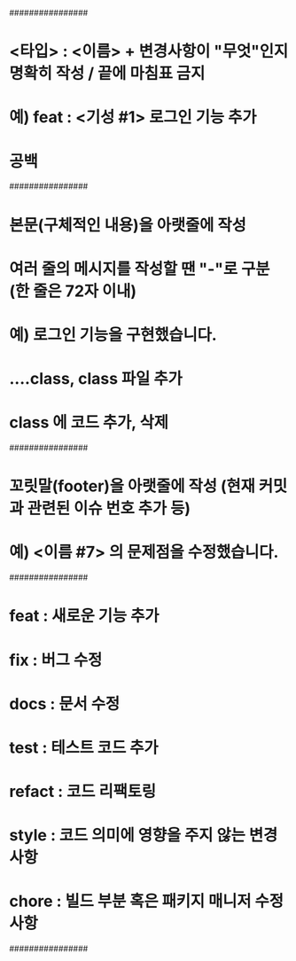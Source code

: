 ################
# <타입> : <이름> + 변경사항이 "무엇"인지 명확히 작성 / 끝에 마침표 금지
# 예) feat : <기성 #1> 로그인 기능 추가
# 공백
################
# 본문(구체적인 내용)을 아랫줄에 작성
# 여러 줄의 메시지를 작성할 땐 "-"로 구분 (한 줄은 72자 이내)
# 예) 로그인 기능을 구현했습니다.
# ....class, class 파일 추가
# class 에 코드 추가, 삭제
################
# 꼬릿말(footer)을 아랫줄에 작성 (현재 커밋과 관련된 이슈 번호 추가 등)
# 예) <이름 #7> 의 문제점을 수정했습니다.

################
# feat : 새로운 기능 추가
# fix : 버그 수정
# docs : 문서 수정
# test : 테스트 코드 추가
# refact : 코드 리팩토링
# style : 코드 의미에 영향을 주지 않는 변경사항
# chore : 빌드 부분 혹은 패키지 매니저 수정사항
################

